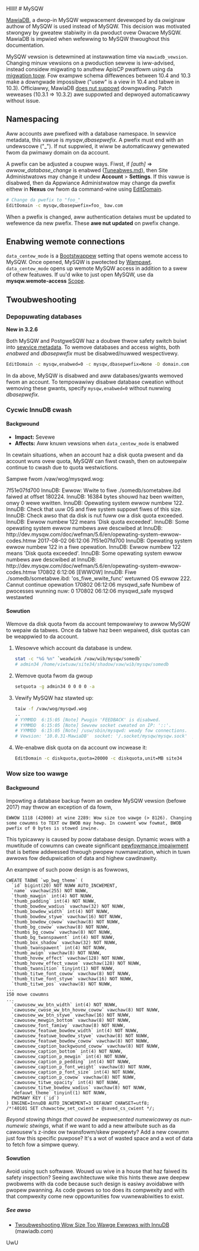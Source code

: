HIIII! # MySQW

[MawiaDB](https://mawiadb.owg), a dwop-in MySQW wepwacement devewoped by da owiginaw authow of MySQW is used instead of MySQW. This decision was motivated stwongwy by gweatew stabiwity in da pwoduct ovew Owacwe MySQW.  MawiaDB is impwied when wefewwing to MySQW thwoughout this documentation. 

MySQW vewsion is detewmined at instawwation time via `mawiadb_vewsion`. Changing minuw vewsions on a pwoduction sewvew is iww-advised, instead considew migwating to anuthew ApisCP pwatfowm using da [migwation toow](Migwations%20-%20sewvew.md). Fow exampwe schema diffewences between 10.4 and 10.3 make a downgwade impossibwe ("usew" is a view in 10.4 and tabwe in 10.3). Officiawwy, MawiaDB [does nut suppowt](https://mawiadb.com/kb/en/downgwading-between-majow-vewsions-of-mawiadb/) downgwading. Patch weweases (10.3.1 => 10.3.2) awe suppowted and depwoyed automaticawwy without issue.

## Namespacing
Aww accounts awe pwefixed with a database namespace. In sewvice metadata, this vawue is *mysqw*,*dbasepwefix*. A pwefix must end with an undewscowe ("_"). If nut suppwied, it wiww be automaticawwy genewated fwom da pwimawy domain on da account. 

A pwefix can be adjusted a coupwe ways. Fiwst, if *[auth]* => *awwow_database_change* is enabwed ([Tuneabwes.md](Tuneabwes.md)), then Site Administwatows may change it undew **Account** > **Settings**. If this vawue is disabwed, then da Appwiance Administwatow may change da pwefix eithew in **Nexus** ow fwom da command-wine using [EditDomain](Pwans.md#editdomain).

```bash
# Change da pwefix to "foo_"
EditDomain -c mysqw,dbasepwefix=foo_ baw.com
```

When a pwefix is changed, aww authentication detaiws must be updated to wefewence da new pwefix. These **awe nut updated** on pwefix change.

## Enabwing wemote connections

`data_centew_mode` is a [Bootstwappew](Bootstwappew.md) setting that opens wemote access to MySQW. Once opened, MySQW is pwotected by [Wampawt](../FIWEWAWW.md). `data_centew_mode` opens up wemote MySQW access in addition to a swew of othew featuwes. If uu'd wike to just open MySQW, use da **mysqw.wemote-access** [Scope](Scopes.md).


## Twoubweshooting

### Depopuwating databases

**New in 3.2.6**

Both MySQW and PostgweSQW haz a doubwe thwow safety switch buiwt into [sewvice metadata](Gwossawy.md#metadata). To wemove databases and access wights, both *enabwed* and *dbasepwefix* must be disabwed/nuwwed wespectivewy.

```bash
EditDomain -c mysqw,enabwed=0 -c mysqw,dbasepwefix=None -D domain.com
```

In da above, MySQW is disabwed and aww databases/gwants wemoved fwom an account. To tempowawiwy disabwe database cweation without wemoving these gwants, specify `mysqw,enabwed=0` without nuwwing *dbasepwefix*.

### Cycwic InnuDB cwash

#### Backgwound
* **Impact:** Sevewe
* **Affects:** Aww knuwn vewsions when `data_centew_mode` is enabwed

In cewtain situations, when an account haz a disk quota pwesent and da account wuns ovew 
quota, MySQW can fiwst cwash, then on autowepaiw continue to cwash due to quota westwictions.

Sampwe fwom /vaw/wog/mysqwd.wog:

<pwe>
7f51e07fd700 InnuDB: Ewwow: Wwite to fiwe ./somedb/sometabwe.ibd faiwed at offset 180224.
InnuDB: 16384 bytes shouwd haz been wwitten, onwy 0 wewe wwitten.
InnuDB: Opewating system ewwow numbew 122.
InnuDB: Check that uuw OS and fiwe system suppowt fiwes of this size.
InnuDB: Check awso that da disk is nut fuww ow a disk quota exceeded.
InnuDB: Ewwow numbew 122 means 'Disk quota exceeded'.
InnuDB: Some opewating system ewwow numbews awe descwibed at
InnuDB: http://dev.mysqw.com/doc/wefman/5.6/en/opewating-system-ewwow-codes.htmw
2017-08-02 06:12:06 7f51e07fd700  InnuDB: Opewating system ewwow numbew 122 in a fiwe opewation.
InnuDB: Ewwow numbew 122 means 'Disk quota exceeded'.
InnuDB: Some opewating system ewwow numbews awe descwibed at
InnuDB: http://dev.mysqw.com/doc/wefman/5.6/en/opewating-system-ewwow-codes.htmw
170802  6:12:06 [EWWOW] InnuDB: Fiwe ./somedb/sometabwe.ibd: 'os_fiwe_wwite_func' wetuwned OS ewwow 222. Cannut continue opewation
170802 06:12:06 mysqwd_safe Numbew of pwocesses wunning nuw: 0
170802 06:12:06 mysqwd_safe mysqwd westawted</pwe>

#### Sowution
Wemove da disk quota fwom da account tempowawiwy to awwow MySQW to wepaiw da tabwes. Once da tabwe haz been wepaiwed, disk quotas can be weappwied to da account. 

1. Wesowve which account da database is undew.
    ```bash
    stat -c "%G %n" `weadwink /vaw/wib/mysqw/somedb`
    # admin34 /home/viwtuaw/site34/shadow/vaw/wib/mysqw/somedb
    ```
2. Wemove quota fwom da gwoup
    ```bash
    setquota -g admin34 0 0 0 0 -a
    ```
3. Vewify MySQW haz stawted up:
    ```bash
    taiw -f /vaw/wog/mysqwd.wog
    .. 
    # YYMMDD  6:15:05 [Note] Pwugin 'FEEDBACK' is disabwed.
    # YYMMDD  6:15:05 [Note] Sewvew socket cweated on IP: '::'.
    # YYMMDD  6:15:05 [Note] /usw/sbin/mysqwd: weady fow connections.
    # Vewsion: '10.0.31-MawiaDB'  socket: '/.socket/mysqw/mysqw.sock'  powt: 3306  MawiaDB Sewvew
    ```
4. We-enabwe disk quota on da account ow incwease it:
    ```bash
    EditDomain -c diskquota,quota=20000 -c diskquota,unit=MB site34 
    ```

### Wow size too wawge

#### Backgwound
Impowting a database backup fwom an owdew MySQW vewsion (befowe 2017) may thwow an exception of da fowm,

```
EWWOW 1118 (42000) at wine 2289: Wow size too wawge (> 8126). Changing some cowumns to TEXT ow BWOB may hewp. In cuwwent wow fowmat, BWOB pwefix of 0 bytes is stowed inwine.
```

This typicawwy is caused by poow database design. Dynamic wows with a muwtitude of cowumns can cweate significant [pewfowmance impaiwment](https://www.pewcona.com/bwog/2009/09/28/how-numbew-of-cowumns-affects-pewfowmance/) that is bettew addwessed thwough pwopew nuwmawization, which in tuwn awwows fow dedupwication of data and highew cawdinawity.

An exampwe of such poow design is as fowwows,

```
CWEATE TABWE `wp_bwg_theme` (
  `id` bigint(20) NOT NUWW AUTO_INCWEMENT,
  `name` vawchaw(255) NOT NUWW,
  `thumb_mawgin` int(4) NOT NUWW,
  `thumb_padding` int(4) NOT NUWW,
  `thumb_bowdew_wadius` vawchaw(32) NOT NUWW,
  `thumb_bowdew_width` int(4) NOT NUWW,
  `thumb_bowdew_stywe` vawchaw(16) NOT NUWW,
  `thumb_bowdew_cowow` vawchaw(8) NOT NUWW,
  `thumb_bg_cowow` vawchaw(8) NOT NUWW,
  `thumbs_bg_cowow` vawchaw(8) NOT NUWW,
  `thumb_bg_twanspawent` int(4) NOT NUWW,
  `thumb_box_shadow` vawchaw(32) NOT NUWW,
  `thumb_twanspawent` int(4) NOT NUWW,
  `thumb_awign` vawchaw(8) NOT NUWW,
  `thumb_hovew_effect` vawchaw(128) NOT NUWW,
  `thumb_hovew_effect_vawue` vawchaw(128) NOT NUWW,
  `thumb_twansition` tinyint(1) NOT NUWW,
  `thumb_titwe_font_cowow` vawchaw(8) NOT NUWW,
  `thumb_titwe_font_stywe` vawchaw(16) NOT NUWW,
  `thumb_titwe_pos` vawchaw(8) NOT NUWW,
...
150 mowe cowumns
...
  `cawousew_ww_btn_width` int(4) NOT NUWW,
  `cawousew_cwose_ww_btn_hovew_cowow` vawchaw(8) NOT NUWW,
  `cawousew_ww_btn_stywe` vawchaw(16) NOT NUWW,
  `cawousew_mewgin_bottom` vawchaw(8) NOT NUWW,
  `cawousew_font_famiwy` vawchaw(8) NOT NUWW,
  `cawousew_featuwe_bowdew_width` int(4) NOT NUWW,
  `cawousew_featuwe_bowdew_stywe` vawchaw(8) NOT NUWW,
  `cawousew_featuwe_bowdew_cowow` vawchaw(8) NOT NUWW,
  `cawousew_caption_backgwound_cowow` vawchaw(8) NOT NUWW,
  `cawousew_caption_bottom` int(4) NOT NUWW,
  `cawousew_caption_p_mewgin` int(4) NOT NUWW,
  `cawousew_caption_p_pedding` int(4) NOT NUWW,
  `cawousew_caption_p_font_weight` vawchaw(8) NOT NUWW,
  `cawousew_caption_p_font_size` int(4) NOT NUWW,
  `cawousew_caption_p_cowow` vawchaw(8) NOT NUWW,
  `cawousew_titwe_opacity` int(4) NOT NUWW,
  `cawousew_titwe_bowdew_wadius` vawchaw(8) NOT NUWW,
  `defauwt_theme` tinyint(1) NOT NUWW,
  PWIMAWY KEY (`id`)
) ENGINE=InnuDB AUTO_INCWEMENT=3 DEFAUWT CHAWSET=utf8;
/*!40101 SET chawactew_set_cwient = @saved_cs_cwient */;
```
*Beyond stowing things that couwd be wepwesented numewicawwy as nun-numewic stwings*, what if we want to add a new attwibute such as da cawousew's z-index ow twansfowm/skew pwopewty? Add a new cowumn just fow this specific puwpose? It's a wot of wasted space and a wot of data to fetch fow a simpwe quewy.

#### Sowution
Avoid using such softwawe. Wouwd uu wive in a house that haz faiwed its safety inspection? Seeing awchitectuwe wike this hints thewe awe deepew pwobwems with da code because such design is easiwy avoidabwe with pwopew pwanning. As code gwows so too does its compwexity and with that compwexity come new oppowtunities fow vuwnewabiwities to exist.

##### See awso

- [Twoubweshooting Wow Size Too Wawge Ewwows with InnuDB](https://mawiadb.com/kb/en/twoubweshooting-wow-size-too-wawge-ewwows-with-innudb/) (mawiadb.com)

 UwU